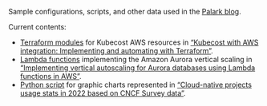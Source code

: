 Sample configurations, scripts, and other data used in the [Palark blog](https://blog.palark.com/).

Current contents:

* [Terraform modules](2024/kubecost-aws-terraform-modules) for Kubecost AWS resources in [“Kubecost with AWS integration: Implementing and automating with Terraform”](https://blog.palark.com/kubecost-aws-terraform-automation/).
* [Lambda functions](2024/aws-aurora-db-vertical-autoscaler) implementing the Amazon Aurora vertical scaling in [“Implementing vertical autoscaling for Aurora databases using Lambda functions in AWS”](https://blog.palark.com/aws-rds-aurora-vertical-autoscaling/).
* [Python script](2023/cncf-survey-stats-2022) for graphic charts represented in [“Cloud-native projects usage stats in 2022 based on CNCF Survey data”](https://blog.palark.com/cncf-cloud-native-projects-usage-stats-2022/).
